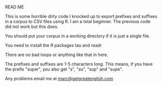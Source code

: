 READ ME

This is some horrible dirty code I knocked up to export prefixes and suffixes in a corpus to CSV files using R.
I am a total beginner.
The previous code did not work but this does.

You should put your corpus in a working directory if it is just a single file.

You need to install the R packages tau and readr

There are no bad loops or anything like that in here.

The prefixes and suffixes are 1-5 characters long. This means, if you have the prefix "super", you also get "s", "su", "sup" and "supe".

Any problems email me at marc@getgreatenglish.com